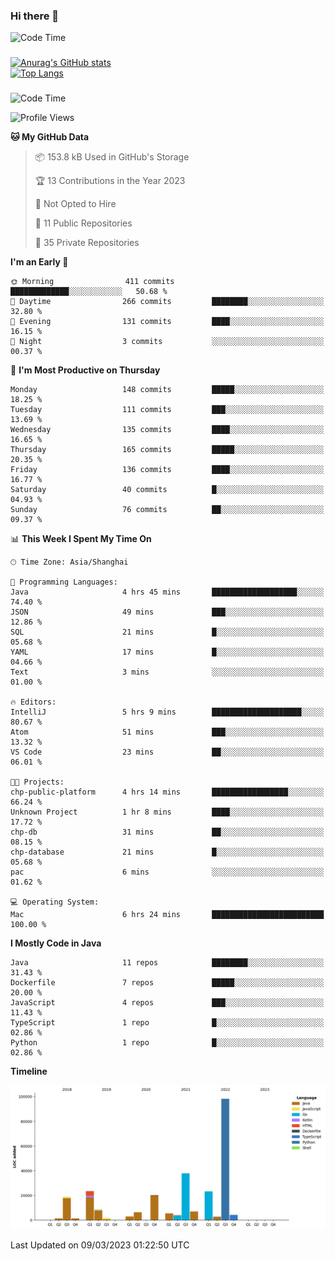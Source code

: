 ### Hi there 👋 

![Code Time](https://img.shields.io/endpoint?style=flat&url=https://codetime-api.datreks.com/badge/1061?logoColor=white%26project=%26recentMS=0%26showProject=false)

<!--
**Muyiafan/Muyiafan** is a ✨ _special_ ✨ repository because its `README.md` (this file) appears on your GitHub profile.

Here are some ideas to get you started:

- 🔭 I’m currently working on ...
- 🌱 I’m currently learning ...
- 👯 I’m looking to collaborate on ...
- 🤔 I’m looking for help with ...
- 💬 Ask me about ...
- 📫 How to reach me: ...
- 😄 Pronouns: ...
- ⚡ Fun fact: ...
-->

### 

[![Anurag's GitHub stats](https://github-readme-stats.vercel.app/api?username=Muyiafan)](https://github.com/anuraghazra/github-readme-stats)
<br>
[![Top Langs](https://github-readme-stats.vercel.app/api/top-langs/?username=Muyiafan)](https://github.com/anuraghazra/github-readme-stats)

### 

<!--START_SECTION:waka-->
![Code Time](http://img.shields.io/badge/Code%20Time-5%2C650%20hrs%2042%20mins-blue)

![Profile Views](http://img.shields.io/badge/Profile%20Views-0-blue)

**🐱 My GitHub Data** 

> 📦 153.8 kB Used in GitHub's Storage 
 > 
> 🏆 13 Contributions in the Year 2023
 > 
> 🚫 Not Opted to Hire
 > 
> 📜 11 Public Repositories 
 > 
> 🔑 35 Private Repositories 
 > 
**I'm an Early 🐤** 

```text
🌞 Morning                411 commits         █████████████░░░░░░░░░░░░   50.68 % 
🌆 Daytime                266 commits         ████████░░░░░░░░░░░░░░░░░   32.80 % 
🌃 Evening                131 commits         ████░░░░░░░░░░░░░░░░░░░░░   16.15 % 
🌙 Night                  3 commits           ░░░░░░░░░░░░░░░░░░░░░░░░░   00.37 % 
```
📅 **I'm Most Productive on Thursday** 

```text
Monday                   148 commits         █████░░░░░░░░░░░░░░░░░░░░   18.25 % 
Tuesday                  111 commits         ███░░░░░░░░░░░░░░░░░░░░░░   13.69 % 
Wednesday                135 commits         ████░░░░░░░░░░░░░░░░░░░░░   16.65 % 
Thursday                 165 commits         █████░░░░░░░░░░░░░░░░░░░░   20.35 % 
Friday                   136 commits         ████░░░░░░░░░░░░░░░░░░░░░   16.77 % 
Saturday                 40 commits          █░░░░░░░░░░░░░░░░░░░░░░░░   04.93 % 
Sunday                   76 commits          ██░░░░░░░░░░░░░░░░░░░░░░░   09.37 % 
```


📊 **This Week I Spent My Time On** 

```text
🕑︎ Time Zone: Asia/Shanghai

💬 Programming Languages: 
Java                     4 hrs 45 mins       ███████████████████░░░░░░   74.40 % 
JSON                     49 mins             ███░░░░░░░░░░░░░░░░░░░░░░   12.86 % 
SQL                      21 mins             █░░░░░░░░░░░░░░░░░░░░░░░░   05.68 % 
YAML                     17 mins             █░░░░░░░░░░░░░░░░░░░░░░░░   04.66 % 
Text                     3 mins              ░░░░░░░░░░░░░░░░░░░░░░░░░   01.00 % 

🔥 Editors: 
IntelliJ                 5 hrs 9 mins        ████████████████████░░░░░   80.67 % 
Atom                     51 mins             ███░░░░░░░░░░░░░░░░░░░░░░   13.32 % 
VS Code                  23 mins             ██░░░░░░░░░░░░░░░░░░░░░░░   06.01 % 

🐱‍💻 Projects: 
chp-public-platform      4 hrs 14 mins       █████████████████░░░░░░░░   66.24 % 
Unknown Project          1 hr 8 mins         ████░░░░░░░░░░░░░░░░░░░░░   17.72 % 
chp-db                   31 mins             ██░░░░░░░░░░░░░░░░░░░░░░░   08.15 % 
chp-database             21 mins             █░░░░░░░░░░░░░░░░░░░░░░░░   05.68 % 
pac                      6 mins              ░░░░░░░░░░░░░░░░░░░░░░░░░   01.62 % 

💻 Operating System: 
Mac                      6 hrs 24 mins       █████████████████████████   100.00 % 
```

**I Mostly Code in Java** 

```text
Java                     11 repos            ████████░░░░░░░░░░░░░░░░░   31.43 % 
Dockerfile               7 repos             █████░░░░░░░░░░░░░░░░░░░░   20.00 % 
JavaScript               4 repos             ███░░░░░░░░░░░░░░░░░░░░░░   11.43 % 
TypeScript               1 repo              █░░░░░░░░░░░░░░░░░░░░░░░░   02.86 % 
Python                   1 repo              █░░░░░░░░░░░░░░░░░░░░░░░░   02.86 % 
```



**Timeline**

![Lines of Code chart](https://raw.githubusercontent.com/Muyiafan/Muyiafan/main/assets/bar_graph.png)


 Last Updated on 09/03/2023 01:22:50 UTC
<!--END_SECTION:waka-->
